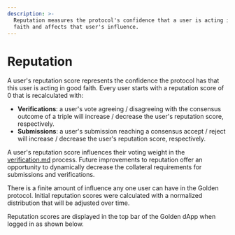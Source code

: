 ```yaml
---
description: >-
  Reputation measures the protocol's confidence that a user is acting in good
  faith and affects that user's influence.
---
```


# Reputation

A user's reputation score represents the confidence the protocol has that this user is acting in good faith. Every user starts with a reputation score of 0 that is recalculated with:

* **Verifications**: a user's vote agreeing / disagreeing with the consensus outcome of a triple will increase / decrease the user's reputation score, respectively.
* **Submissions**: a user's submission reaching a consensus accept / reject will increase / decrease the user's reputation score, respectively.

A user's reputation score influences their voting weight in the [verification.md](verification.md "mention") process. Future improvements to reputation offer an opportunity to dynamically decrease the collateral requirements for submissions and verifications.

There is a finite amount of influence any one user can have in the Golden protocol. Initial reputation scores were calculated with a normalized distribution that will be adjusted over time.

Reputation scores are displayed in the top bar of the Golden dApp when logged in as shown below.
